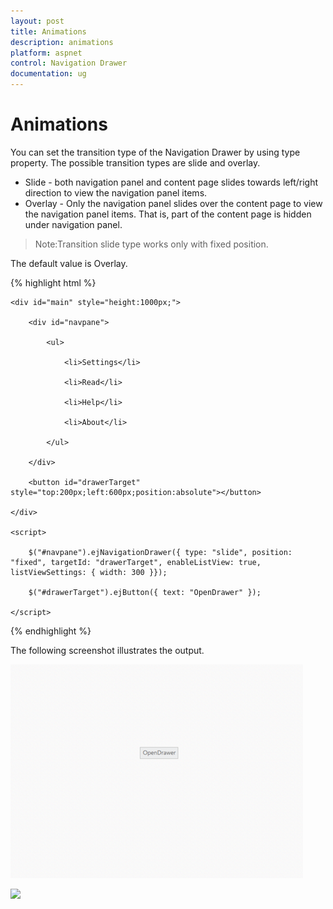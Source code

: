 ```yaml
---
layout: post
title: Animations
description: animations
platform: aspnet
control: Navigation Drawer
documentation: ug
---
```


# Animations

You can set the transition type of the Navigation Drawer by using type property. The possible transition types are slide and overlay.

* Slide - both navigation panel and content page slides towards left/right direction to view the navigation panel items.
* Overlay - Only the navigation panel slides over the content page to view the navigation panel items. That is, part of the content page is hidden under navigation panel.

> Note:Transition slide type works only with fixed position.

The default value is Overlay.

{% highlight html %}

    <div id="main" style="height:1000px;">

        <div id="navpane">

            <ul>

                <li>Settings</li>

                <li>Read</li>

                <li>Help</li>

                <li>About</li>

            </ul>

        </div>

        <button id="drawerTarget" style="top:200px;left:600px;position:absolute"></button>

    </div>

    <script>

        $("#navpane").ejNavigationDrawer({ type: "slide", position: "fixed", targetId: "drawerTarget", enableListView: true, listViewSettings: { width: 300 }});

        $("#drawerTarget").ejButton({ text: "OpenDrawer" });

    </script>



{% endhighlight %}





The following screenshot illustrates the output.

![](Animations_images/Animations_img2.png) 



![](Animations_images/Animations_img3.png) 



